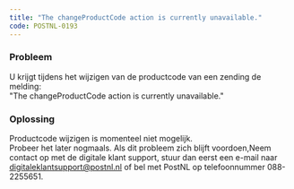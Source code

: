 ```yaml
---
title: "The changeProductCode action is currently unavailable."
code: POSTNL-0193
---
```

### Probleem

  
U krijgt tijdens het wijzigen van de productcode van een zending de melding:  
"The changeProductCode action is currently unavailable."

### Oplossing

  
Productcode wijzigen is momenteel niet mogelijk.  
Probeer het later nogmaals. Als dit probleem zich blijft voordoen,Neem contact op met de digitale klant support, stuur dan eerst een e-mail naar [digitaleklantsupport@postnl.nl](mailto:digitaleklantsupport@postnl.nl) of bel met PostNL op telefoonnummer 088-2255651.
